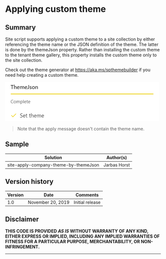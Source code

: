 # Applying custom theme

## Summary

Site script supports applying a custom theme to a site collection by either referencing the theme name or the JSON definition of the theme. The latter is done by the themeJson property. Rather than installing the custom theme to the tenant theme gallery, this property installs the custom theme only to the site collection.

Check out the theme generator at https://aka.ms/spthemebuilder if you need help creating a custom theme.

![Screenshot](screenshot.png)

> Note that the apply message doesn't contain the theme name.

## Sample

Solution|Author(s)
--------|---------
site-apply-company-theme-by-themeJson | Jarbas Horst

## Version history

Version|Date|Comments
-------|----|--------
1.0|November 20, 2019|Initial release

## Disclaimer
**THIS CODE IS PROVIDED *AS IS* WITHOUT WARRANTY OF ANY KIND, EITHER EXPRESS OR IMPLIED, INCLUDING ANY IMPLIED WARRANTIES OF FITNESS FOR A PARTICULAR PURPOSE, MERCHANTABILITY, OR NON-INFRINGEMENT.**

---